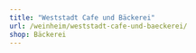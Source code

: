 ```yaml
---
title: "Weststadt Cafe und Bäckerei"
url: /weinheim/weststadt-cafe-und-baeckerei/
shop: Bäckerei
---
```

